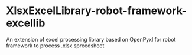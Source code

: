 # XlsxExcelLibrary-robot-framework-excellib

An extension of excel processing library based on OpenPyxl for robot framework to process .xlsx spreedsheet

